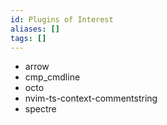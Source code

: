 ```yaml
---
id: Plugins of Interest
aliases: []
tags: []
---
```


- arrow
- cmp_cmdline
- octo
- nvim-ts-context-commentstring
- spectre
